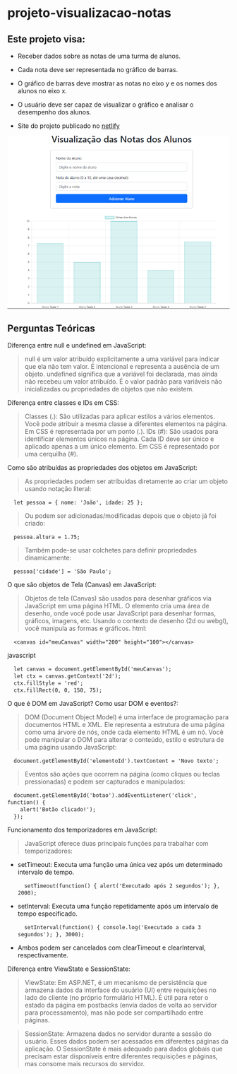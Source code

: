 # projeto-visualizacao-notas

## Este projeto visa:

- Receber dados sobre as notas de uma turma de alunos.
- Cada nota deve ser representada no gráfico de barras.
- O gráfico de barras deve mostrar as notas no eixo y e os nomes dos alunos no eixo x.
- O usuário deve ser capaz de visualizar o gráfico e analisar o desempenho dos alunos.

- Site do projeto publicado no [netlify](https://visualizacao-de-notas.netlify.app/)

![Tela com as notas](./img/tela-das-notas.png)

## Perguntas Teóricas

Diferença entre null e undefined em JavaScript:

> null é um valor atribuído explicitamente a uma variável para indicar que ela não tem valor. É intencional e representa a ausência de um objeto.
> undefined significa que a variável foi declarada, mas ainda não recebeu um valor atribuído. É o valor padrão para variáveis não inicializadas ou propriedades de objetos que não existem.

Diferença entre classes e IDs em CSS:

> Classes (.): São utilizadas para aplicar estilos a vários elementos. Você pode atribuir a mesma classe a diferentes elementos na página. Em CSS é representada por um ponto (.).
> IDs (#): São usados para identificar elementos únicos na página. Cada ID deve ser único e aplicado apenas a um único elemento. Em CSS é representado por uma cerquilha (#).

Como são atribuídas as propriedades dos objetos em JavaScript:

> As propriedades podem ser atribuídas diretamente ao criar um objeto usando notação literal:

```
  let pessoa = { nome: 'João', idade: 25 };
```

> Ou podem ser adicionadas/modificadas depois que o objeto já foi criado:

```
  pessoa.altura = 1.75;
```

> Também pode-se usar colchetes para definir propriedades dinamicamente:

```
  pessoa['cidade'] = 'São Paulo';
```

O que são objetos de Tela (Canvas) em JavaScript:

> Objetos de tela (Canvas) são usados para desenhar gráficos via JavaScript em uma página HTML. O elemento <canvas> cria uma área de desenho, onde você pode usar JavaScript para desenhar formas, gráficos, imagens, etc. Usando o contexto de desenho (2d ou webgl), você manipula as formas e gráficos.
> html:

```
  <canvas id="meuCanvas" width="200" height="100"></canvas>
```

javascript

```
  let canvas = document.getElementById('meuCanvas');
  let ctx = canvas.getContext('2d');
  ctx.fillStyle = 'red';
  ctx.fillRect(0, 0, 150, 75);
```

O que é DOM em JavaScript? Como usar DOM e eventos?:

> DOM (Document Object Model) é uma interface de programação para documentos HTML e XML. Ele representa a estrutura de uma página como uma árvore de nós, onde cada elemento HTML é um nó.
> Você pode manipular o DOM para alterar o conteúdo, estilo e estrutura de uma página usando JavaScript:

```
  document.getElementById('elementoId').textContent = 'Novo texto';
```

> Eventos são ações que ocorrem na página (como cliques ou teclas pressionadas) e podem ser capturados e manipulados:

```
  document.getElementById('botao').addEventListener('click', function() {
    alert('Botão clicado!');
  });
```

Funcionamento dos temporizadores em JavaScript:

> JavaScript oferece duas principais funções para trabalhar com temporizadores:

- setTimeout: Executa uma função uma única vez após um determinado intervalo de tempo.

  ```
    setTimeout(function() { alert('Executado após 2 segundos'); }, 2000);
  ```

- setInterval: Executa uma função repetidamente após um intervalo de tempo especificado.

  ```
    setInterval(function() { console.log('Executado a cada 3 segundos'); }, 3000);
  ```

- Ambos podem ser cancelados com clearTimeout e clearInterval, respectivamente.

Diferença entre ViewState e SessionState:

> ViewState: Em ASP.NET, é um mecanismo de persistência que armazena dados da interface do usuário (UI) entre requisições no lado do cliente (no próprio formulário HTML). É útil para reter o estado da página em postbacks (envia dados de volta ao servidor para processamento), mas não pode ser compartilhado entre páginas.

> SessionState: Armazena dados no servidor durante a sessão do usuário. Esses dados podem ser acessados em diferentes páginas da aplicação. O SessionState é mais adequado para dados globais que precisam estar disponíveis entre diferentes requisições e páginas, mas consome mais recursos do servidor.
